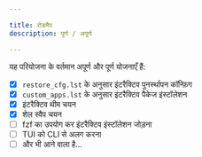 ```yaml
---

title: रोडमैप
description: पूर्ण / अपूर्ण

---
```


यह परियोजना के वर्तमान अपूर्ण और पूर्ण योजनाएँ हैं:

* [x] `restore_cfg.lst` के अनुसार इंटरैक्टिव पुनर्स्थापन कॉन्फ़िग
* [x] `custom_apps.lst` के अनुसार इंटरैक्टिव पैकेज इंस्टॉलेशन
* [x] इंटरैक्टिव थीम चयन
* [x] शेल स्वैप चयन
* [ ] fzf का उपयोग कर इंटरैक्टिव इंस्टॉलेशन जोड़ना
* [ ] TUI को CLI से अलग करना
* [ ] और भी आने वाला है...
